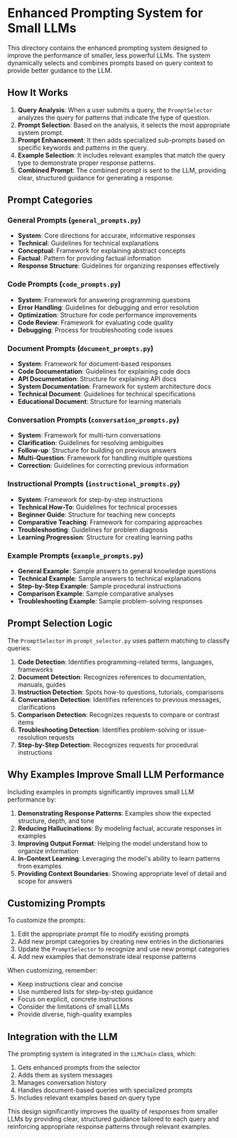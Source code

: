 # Enhanced Prompting System for Small LLMs

This directory contains the enhanced prompting system designed to improve the performance of smaller, less powerful LLMs. The system dynamically selects and combines prompts based on query context to provide better guidance to the LLM.

## How It Works

1. **Query Analysis**: When a user submits a query, the `PromptSelector` analyzes the query for patterns that indicate the type of question.
2. **Prompt Selection**: Based on the analysis, it selects the most appropriate system prompt.
3. **Prompt Enhancement**: It then adds specialized sub-prompts based on specific keywords and patterns in the query.
4. **Example Selection**: It includes relevant examples that match the query type to demonstrate proper response patterns.
5. **Combined Prompt**: The combined prompt is sent to the LLM, providing clear, structured guidance for generating a response.

## Prompt Categories

### General Prompts (`general_prompts.py`)
- **System**: Core directions for accurate, informative responses
- **Technical**: Guidelines for technical explanations
- **Conceptual**: Framework for explaining abstract concepts
- **Factual**: Pattern for providing factual information
- **Response Structure**: Guidelines for organizing responses effectively

### Code Prompts (`code_prompts.py`)
- **System**: Framework for answering programming questions
- **Error Handling**: Guidelines for debugging and error resolution
- **Optimization**: Structure for code performance improvements
- **Code Review**: Framework for evaluating code quality
- **Debugging**: Process for troubleshooting code issues

### Document Prompts (`document_prompts.py`)
- **System**: Framework for document-based responses
- **Code Documentation**: Guidelines for explaining code docs
- **API Documentation**: Structure for explaining API docs
- **System Documentation**: Framework for system architecture docs
- **Technical Document**: Guidelines for technical specifications
- **Educational Document**: Structure for learning materials

### Conversation Prompts (`conversation_prompts.py`)
- **System**: Framework for multi-turn conversations
- **Clarification**: Guidelines for resolving ambiguities
- **Follow-up**: Structure for building on previous answers
- **Multi-Question**: Framework for handling multiple questions
- **Correction**: Guidelines for correcting previous information

### Instructional Prompts (`instructional_prompts.py`)
- **System**: Framework for step-by-step instructions
- **Technical How-To**: Guidelines for technical processes
- **Beginner Guide**: Structure for teaching new concepts
- **Comparative Teaching**: Framework for comparing approaches
- **Troubleshooting**: Guidelines for problem diagnosis
- **Learning Progression**: Structure for creating learning paths

### Example Prompts (`example_prompts.py`)
- **General Example**: Sample answers to general knowledge questions
- **Technical Example**: Sample answers to technical explanations
- **Step-by-Step Example**: Sample procedural instructions
- **Comparison Example**: Sample comparative analyses
- **Troubleshooting Example**: Sample problem-solving responses

## Prompt Selection Logic

The `PromptSelector` in `prompt_selector.py` uses pattern matching to classify queries:

1. **Code Detection**: Identifies programming-related terms, languages, frameworks
2. **Document Detection**: Recognizes references to documentation, manuals, guides
3. **Instruction Detection**: Spots how-to questions, tutorials, comparisons
4. **Conversation Detection**: Identifies references to previous messages, clarifications
5. **Comparison Detection**: Recognizes requests to compare or contrast items
6. **Troubleshooting Detection**: Identifies problem-solving or issue-resolution requests
7. **Step-by-Step Detection**: Recognizes requests for procedural instructions

## Why Examples Improve Small LLM Performance

Including examples in prompts significantly improves small LLM performance by:

1. **Demonstrating Response Patterns**: Examples show the expected structure, depth, and tone
2. **Reducing Hallucinations**: By modeling factual, accurate responses in examples
3. **Improving Output Format**: Helping the model understand how to organize information
4. **In-Context Learning**: Leveraging the model's ability to learn patterns from examples
5. **Providing Context Boundaries**: Showing appropriate level of detail and scope for answers

## Customizing Prompts

To customize the prompts:

1. Edit the appropriate prompt file to modify existing prompts
2. Add new prompt categories by creating new entries in the dictionaries
3. Update the `PromptSelector` to recognize and use new prompt categories
4. Add new examples that demonstrate ideal response patterns

When customizing, remember:
- Keep instructions clear and concise
- Use numbered lists for step-by-step guidance
- Focus on explicit, concrete instructions
- Consider the limitations of small LLMs
- Provide diverse, high-quality examples

## Integration with the LLM

The prompting system is integrated in the `LLMChain` class, which:
1. Gets enhanced prompts from the selector
2. Adds them as system messages
3. Manages conversation history
4. Handles document-based queries with specialized prompts
5. Includes relevant examples based on query type

This design significantly improves the quality of responses from smaller LLMs by providing clear, structured guidance tailored to each query and reinforcing appropriate response patterns through relevant examples. 